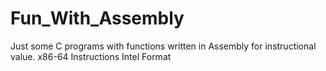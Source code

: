 # Fun_With_Assembly

Just some C programs with functions written in Assembly for instructional value.
x86-64 Instructions 
Intel Format
